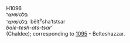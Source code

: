 <body>
  <p>H1096<br>  בּלטשׁאצּר  <br> בֵּלטְּשַׁאצַּּר  ‎  bêlṭ<sup>e</sup>sha‘tstsar  <br><i>bale-tesh-ats-tsar‘ </i><br>(Chaldee); corresponding to <a href="h1095.htm">1095</a>  - Belteshazzar.<br></p>
 </body>